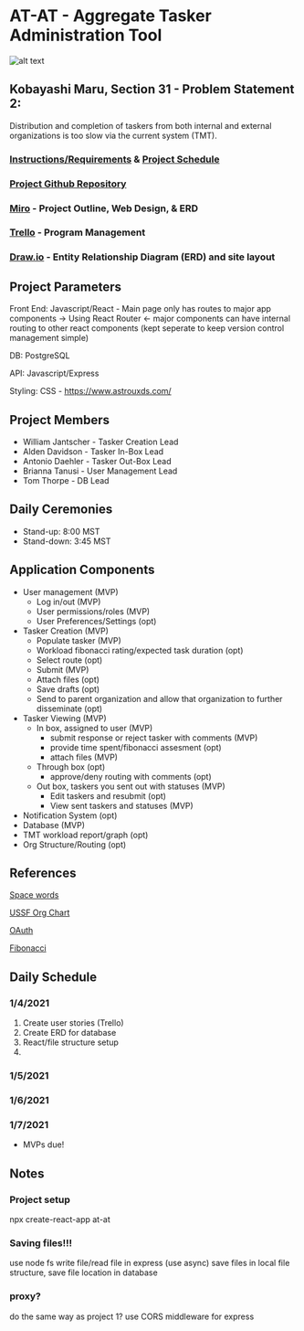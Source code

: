 # AT-AT  - Aggregate Tasker Administration Tool

![alt text](https://media1.giphy.com/media/H7r5XcQccQvlXPwUOR/giphy.gif)

## Kobayashi Maru, Section 31 - Problem Statement 2: 
Distribution and completion of taskers from both internal and external organizations is too slow via the current system (TMT).

### [Instructions/Requirements](https://learn-2.galvanize.com/cohorts/2242/blocks/1131/content_files/units/instructions.md) & [Project Schedule](https://docs.google.com/spreadsheets/d/1YTrmCJHOMmBMSd7XV9xjTJuAYHYHGg7y88qxi99rLQ0/edit#gid=0)

### [Project Github Repository](https://github.com/willjantscher/SDI_Capstone)

### [Miro](https://miro.com/app/board/o9J_laKxjS0=/) - Project Outline, Web Design, & ERD

### [Trello](https://trello.com/invite/b/f0oja1MK/16d1189bcc4e505508b9bb71d2a16555/sdicapstone) - Program Management

### [Draw.io](https://app.diagrams.net/#G1jkGSQCSomfDGiqsOGYZKOYyLPRaWZflG) - Entity Relationship Diagram (ERD) and site layout

## Project Parameters
Front End: Javascript/React - Main page only has routes to major app components -> Using React Router <- major components can have internal routing to other react components (kept seperate to keep version control management simple)

DB: PostgreSQL

API: Javascript/Express

Styling: CSS - https://www.astrouxds.com/ 

## Project Members
- William Jantscher - Tasker Creation Lead
- Alden Davidson - Tasker In-Box Lead
- Antonio Daehler - Tasker Out-Box Lead
- Brianna Tanusi - User Management Lead
- Tom Thorpe - DB Lead

## Daily Ceremonies
 - Stand-up: 8:00 MST
 - Stand-down: 3:45 MST

## Application Components
- User management (MVP)
    - Log in/out (MVP)
    - User permissions/roles (MVP)
    - User Preferences/Settings (opt)
- Tasker Creation (MVP)
    - Populate tasker (MVP)
    - Workload fibonacci rating/expected task duration (opt)
    - Select route (opt)
    - Submit (MVP)
    - Attach files (opt)
    - Save drafts (opt)
    - Send to parent organization and allow that organization to further disseminate (opt)
- Tasker Viewing (MVP)
    - In box, assigned to user (MVP)
        - submit response or reject tasker with comments (MVP)
        - provide time spent/fibonacci assesment (opt)
        - attach files (MVP)
    - Through box (opt)
        - approve/deny routing with comments (opt)
    - Out box, taskers you sent out with statuses (MVP)
        - Edit taskers and resubmit (opt)
        - View sent taskers and statuses (MVP)
- Notification System (opt)
- Database (MVP)
- TMT workload report/graph (opt)
- Org Structure/Routing (opt)

## References
[Space words](https://www.teachstarter.com/us/teaching-resource/space-word-wall-vocabulary-us/)

[USSF Org Chart](https://www.militarytimes.com/opinion/commentary/2020/10/21/william-shatner-and-the-military-times-brought-america-into-the-most-important-debate-in-the-ndaa/)

[OAuth](https://oauth.net/2/browser-based-apps/)

[Fibonacci](https://www.atlassian.com/agile/project-management/estimation)

## Daily Schedule

### 1/4/2021
1. Create user stories (Trello)
2. Create ERD for database
3. React/file structure setup
4. 

### 1/5/2021

### 1/6/2021

### 1/7/2021
- MVPs due!




## Notes
### Project setup

npx create-react-app at-at

### Saving files!!!
use node fs write file/read file in express (use async)
save files in local file structure, save file location in database

### proxy?
do the same way as project 1?
use CORS middleware for express


